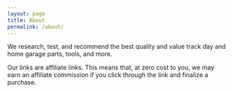 ```yaml
---
layout: page
title: About
permalink: /about/
---
```


We research, test, and recommend the best quality and value track day and home garage parts, tools, and more.

Our links are affiliate links. This means that, at zero cost to you, we may earn an affiliate commission if you click through the link and finalize a purchase.
